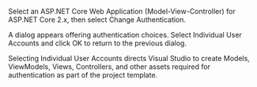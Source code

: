 Select an ASP.NET Core Web Application (Model-View-Controller) for ASP.NET Core 2.x, then select Change Authentication.



A dialog appears offering authentication choices. Select Individual User Accounts and click OK to return to the previous dialog.



Selecting Individual User Accounts directs Visual Studio to create Models, ViewModels, Views, Controllers, and other assets required for authentication as part of the project template.